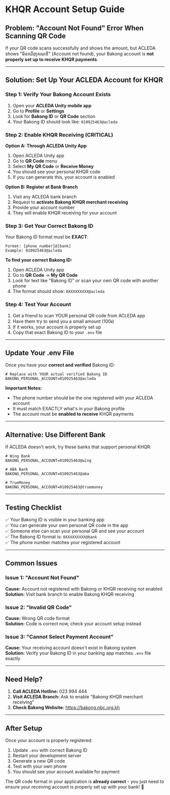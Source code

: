 # KHQR Account Setup Guide

## Problem: "Account Not Found" Error When Scanning QR Code

If your QR code scans successfully and shows the amount, but ACLEDA shows "មិនឃើញគណនី" (Account not found), your Bakong account is **not properly set up to receive KHQR payments**.

---

## Solution: Set Up Your ACLEDA Account for KHQR

### Step 1: Verify Your Bakong Account Exists

1. Open your **ACLEDA Unity mobile app**
2. Go to **Profile** or **Settings**
3. Look for **Bakong ID** or **QR Code** section
4. Your Bakong ID should look like: `010925463@acleda`

### Step 2: Enable KHQR Receiving (CRITICAL)

**Option A: Through ACLEDA Unity App**
1. Open ACLEDA Unity app
2. Go to **QR Code** menu
3. Select **My QR Code** or **Receive Money**
4. You should see your personal KHQR code
5. If you can generate this, your account is enabled

**Option B: Register at Bank Branch**
1. Visit any ACLEDA bank branch
2. Request to **activate Bakong KHQR merchant receiving**
3. Provide your account number
4. They will enable KHQR receiving for your account

### Step 3: Get Your Correct Bakong ID

Your Bakong ID format must be **EXACT**:

```
Format: [phone_number]@[bank]
Example: 010925463@acleda
```

**To find your correct Bakong ID:**

1. Open ACLEDA Unity app
2. Go to **QR Code** → **My QR Code**
3. Look for text like "Bakong ID" or scan your own QR code with another phone
4. The format should show: `0XXXXXXXXX@acleda`

### Step 4: Test Your Account

1. Get a friend to scan YOUR personal QR code from ACLEDA app
2. Have them try to send you a small amount (100៛)
3. If it works, your account is properly set up
4. Copy that exact Bakong ID to your `.env` file

---

## Update Your .env File

Once you have your **correct and verified** Bakong ID:

```env
# Replace with YOUR actual verified Bakong ID
BAKONG_PERSONAL_ACCOUNT=010925463@acleda
```

**Important Notes:**

- The phone number should be the one registered with your ACLEDA account
- It must match EXACTLY what's in your Bakong profile
- The account must be **enabled to receive** KHQR payments

---

## Alternative: Use Different Bank

If ACLEDA doesn't work, try these banks that support personal KHQR:

```env
# Wing Bank
BAKONG_PERSONAL_ACCOUNT=010925463@wing

# ABA Bank  
BAKONG_PERSONAL_ACCOUNT=010925463@aba

# TrueMoney
BAKONG_PERSONAL_ACCOUNT=010925463@truemoney
```

---

## Testing Checklist

✅ Your Bakong ID is visible in your banking app  
✅ You can generate your own personal QR code in the app  
✅ Someone else can scan your personal QR and see your account  
✅ The Bakong ID format is: `0XXXXXXXXX@bank`  
✅ The phone number matches your registered account  

---

## Common Issues

### Issue 1: "Account Not Found"
**Cause:** Account not registered with Bakong or KHQR receiving not enabled  
**Solution:** Visit bank branch to enable Bakong KHQR receiving

### Issue 2: "Invalid QR Code"
**Cause:** Wrong QR code format  
**Solution:** Code is correct now, check your account setup instead

### Issue 3: "Cannot Select Payment Account"
**Cause:** Your receiving account doesn't exist in Bakong system  
**Solution:** Verify your Bakong ID in your banking app matches `.env` file exactly

---

## Need Help?

1. **Call ACLEDA Hotline:** 023 994 444
2. **Visit ACLEDA Branch:** Ask to enable "Bakong KHQR merchant receiving"
3. **Check Bakong Website:** https://bakong.nbc.org.kh

---

## After Setup

Once your account is properly registered:

1. Update `.env` with correct Bakong ID
2. Restart your development server
3. Generate a new QR code
4. Test with your own phone
5. You should see your account available for payment

The QR code format in your application is **already correct** - you just need to ensure your receiving account is properly set up with your bank! 🎯
